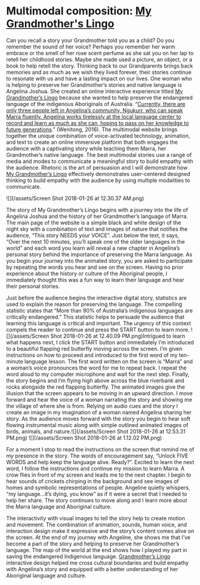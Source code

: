 # Multimodal composition: [My Grandmother's Lingo](https://www.sbs.com.au/mygrandmotherslingo/)

Can you recall a story your Grandmother told you as a child? Do you remember the sound of her voice? Perhaps you remember her warm embrace or the smell of her rose scent perfume as she sat you on her lap to retell her childhood stories. Maybe she made used a picture, an object, or a book to help retell the story. Thinking back to our Grandparents brings back memories and as much as we wish they lived forever, their stories continue to resonate with us and have a lasting impact on our lives. One woman who is helping to preserve her Grandmother’s stories and native language is Angelina Joshua. She created an online interactive experience titled [My Grandmother’s Lingo](https://www.sbs.com.au/mygrandmotherslingo/) because she wanted to help preserve the endangered language of the indigenous Aboriginals of Australia. “[Currently, there are only three people left in Angelina’s community, Ngukurr, who can speak Marra fluently. Angelina works tirelessly at the local language center to record and learn as much as she can, hoping to pass on her knowledge to future generations](https://www.sbs.com.au/learn/mygrandmotherslingo-explainer).” \(Wenitong, 2016\). The multimodal website brings together the unique combination of voice-activated technology, animation, and text to create an online immersive platform that both engages the audience with a captivating story while teaching them Marra, her Grandmother’s native language. The best multimodal stories use a range of media and modes to communicate a meaningful story to build empathy with the audience. Rhetoric is the art of persuasion and I will demonstrate how [My Grandmother’s Lingo](https://www.sbs.com.au/mygrandmotherslingo/) effectively demonstrates user-centered designed thinking to build empathy with the audience by using multiple modalities to communicate.

![](/assets/Screen Shot 2018-01-26 at 12.30.37 AM.png)

The story of My Grandmother’s Lingo begins with a journey into the life of Angelina Joshua and the history of her Grandmother’s language of Marra. The main page of the website is a simple black and white design of the night sky with a combination of text and images of nature that notifies the audience, “This story NEEDS your VOICE”. Just below the text, it says, “Over the next 10 minutes, you’ll speak one of the older languages in the world” and each word you learn will reveal a new chapter in Angelina’s personal story behind the importance of preserving the Marra language. As you begin your journey into the animated story, you are asked to participate by repeating the words you hear and see on the screen. Having no prior experience about the history or culture of the Aboriginal people, I immediately thought this was a fun way to learn their language and hear their personal stories.

Just before the audience begins the interactive digital story, statistics are used to explain the reason for preserving the language. The compelling statistic states that “More than 90% of Australia’s indigenous languages are critically endangered.” This statistic helps to persuade the audience that learning this language is critical and important. The urgency of this context compels the reader to continue and press the START button to learn more. ![](/assets/Screen Shot 2018-01-26 at 12.40.09 PM.png)Intrigued to learn what happens next, I click the START button and immediately I’m introduced to a beautiful flapping red butterfly moving across the screen. I’m given instructions on how to proceed and introduced to the first word of my ten-minute language lesson. The first word written on the screen is “Marra” and a woman’s voice pronounces the word for me to repeat back. I repeat the word aloud to my computer microphone and wait for the next step. Finally, the story begins and I’m flying high above across the blue riverbank and rocks alongside the red flapping butterfly. The animated images give the illusion that the screen appears to be moving in an upward direction. I move forward and hear the voice of a woman narrating the story and showing me the village of where she is from. Relying on audio cues and the story I create an image in my imagination of a woman named Angelina sharing her story. As the audience moves forward with the story you begin to hear soft flowing instrumental music along with simple outlined animated images of birds, animals, and nature.![](/assets/Screen Shot 2018-01-26 at 12.53.31 PM.png) ![](/assets/Screen Shot 2018-01-26 at 1.12.02 PM.png)

For a moment I stop to read the instructions on the screen that remind me of my presence in the story. The words of encouragement say, “Unlock FIVE WORDS and help keep the language alive. Ready?”. Excited to learn the next word, I follow the instructions and continue my mission to learn Marra. A crow flies in front of my screen and leads me to the next chapter. I begin to hear sounds of crickets chirping in the background and see images of homes and symbolic representations of people. Angeline quietly whispers, “my language…it’s dying, you know” as if it were a secret that I needed to help her share. The story continues to move along and I learn more about the Marra language and Aboriginal culture.

The interactivity with visual images to tell the story help to create motion and movement. The combination of animation, sounds, human voice, and interaction design make it expressive and the story’s content comes alive on the screen. At the end of my journey with Angeline, she shows me that I’ve become a part of the story and helping to preserve her Grandmother’s language. The map of the world at the end shows how I played my part in saving the endangered Indigenous language. [Grandmother’s Lingo ](https://www.sbs.com.au/mygrandmotherslingo/)interactive design helped me cross cultural boundaries and build empathy with Angelina’s story and equipped with a better understanding of her Aboriginal language and culture.

